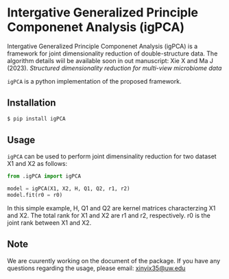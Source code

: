 # Intergative Generalized Principle Componenet Analysis (igPCA)

Intergative Generalized Principle Componenet Analysis (igPCA) is a framework for joint dimensionality reduction of double-structure data. The algorithm details wiil be available soon in out manuscript:
    Xie X and Ma J (2023). *Structured dimensionality reduction for multi-view microbiome data*

`igPCA` is a python implementation of the proposed framework.

## Installation

```bash
$ pip install igPCA
```

## Usage

`igPCA` can be used to perform joint dimensinality reduction for two dataset X1 and X2 as follows:

```python
from .igPCA import igPCA

model = igPCA(X1, X2, H, Q1, Q2, r1, r2)
model.fit(r0 = r0)
```

In this simple example, H, Q1 and Q2 are kernel matrices characterzing X1 and X2. The total rank for X1 and X2 are r1 and r2, respectively. r0 is the joint rank between X1 and X2.

## Note 
We are cuurently working on the document of the package. If you have any questions regarding the usage, please email: xinyix35@uw.edu
